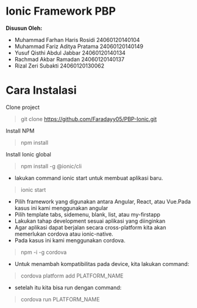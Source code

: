 # Ionic Framework PBP

**Disusun Oleh:**
- Muhammad Farhan Haris Rosidi 24060120140104
- Muhammad Fariz Aditya Pratama 24060120140149
- Yusuf Qisthi Abdul Jabbar 24060120140134
- Rachmad Akbar Ramadan 24060120140137
- Rizal Zeri Subakti 24060120130062

# Cara Instalasi

Clone project
>git clone https://github.com/Faradayy05/PBP-Ionic.git

Install NPM
>npm install

Install Ionic global
>npm install -g @ionic/cli

-   lakukan command ionic start  <nama folder> untuk membuat aplikasi baru.
>ionic start

-   Pilih framework yang digunakan antara Angular, React, atau Vue.Pada kasus ini kami menggunakan angular
-   Pilih template tabs, sidemenu, blank, list, atau my-firstapp
-   Lakukan tahap development sesuai aplikasi yang diinginkan
-   Agar aplikasi dapat berjalan secara cross-platform kita akan memerlukan cordova atau ionic-native.
-   Pada kasus ini kami menggunakan cordova.
>npm -i -g cordova
-   Untuk menambah kompatibilitas pada device, kita lakukan command: 
> cordova platform add  PLATFORM_NAME
-   setelah itu kita bisa run dengan command: 
>cordova run PLATFORM_NAME
